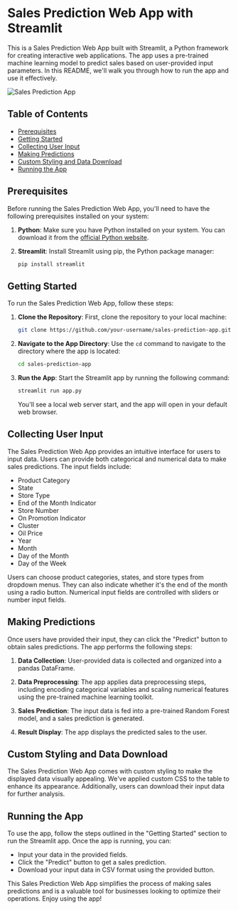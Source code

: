 # Sales Prediction Web App with Streamlit

This is a Sales Prediction Web App built with Streamlit, a Python framework for creating interactive web applications. The app uses a pre-trained machine learning model to predict sales based on user-provided input parameters. In this README, we'll walk you through how to run the app and use it effectively.

![Sales Prediction App](sales_prediction_app.png)

## Table of Contents

- [Prerequisites](#prerequisites)
- [Getting Started](#getting-started)
- [Collecting User Input](#collecting-user-input)
- [Making Predictions](#making-predictions)
- [Custom Styling and Data Download](#custom-styling-and-data-download)
- [Running the App](#running-the-app)

## Prerequisites

Before running the Sales Prediction Web App, you'll need to have the following prerequisites installed on your system:

1. **Python**: Make sure you have Python installed on your system. You can download it from the [official Python website](https://www.python.org/downloads/).

2. **Streamlit**: Install Streamlit using pip, the Python package manager:

   ```bash
   pip install streamlit
   ```

## Getting Started

To run the Sales Prediction Web App, follow these steps:

1. **Clone the Repository**: First, clone the repository to your local machine:

   ```bash
   git clone https://github.com/your-username/sales-prediction-app.git
   ```

2. **Navigate to the App Directory**: Use the `cd` command to navigate to the directory where the app is located:

   ```bash
   cd sales-prediction-app
   ```

3. **Run the App**: Start the Streamlit app by running the following command:

   ```bash
   streamlit run app.py
   ```

   You'll see a local web server start, and the app will open in your default web browser.

## Collecting User Input

The Sales Prediction Web App provides an intuitive interface for users to input data. Users can provide both categorical and numerical data to make sales predictions. The input fields include:

- Product Category
- State
- Store Type
- End of the Month Indicator
- Store Number
- On Promotion Indicator
- Cluster
- Oil Price
- Year
- Month
- Day of the Month
- Day of the Week

Users can choose product categories, states, and store types from dropdown menus. They can also indicate whether it's the end of the month using a radio button. Numerical input fields are controlled with sliders or number input fields.

## Making Predictions

Once users have provided their input, they can click the "Predict" button to obtain sales predictions. The app performs the following steps:

1. **Data Collection**: User-provided data is collected and organized into a pandas DataFrame.

2. **Data Preprocessing**: The app applies data preprocessing steps, including encoding categorical variables and scaling numerical features using the pre-trained machine learning toolkit.

3. **Sales Prediction**: The input data is fed into a pre-trained Random Forest model, and a sales prediction is generated.

4. **Result Display**: The app displays the predicted sales to the user.

## Custom Styling and Data Download

The Sales Prediction Web App comes with custom styling to make the displayed data visually appealing. We've applied custom CSS to the table to enhance its appearance. Additionally, users can download their input data for further analysis.

## Running the App

To use the app, follow the steps outlined in the "Getting Started" section to run the Streamlit app. Once the app is running, you can:

- Input your data in the provided fields.
- Click the "Predict" button to get a sales prediction.
- Download your input data in CSV format using the provided button.

This Sales Prediction Web App simplifies the process of making sales predictions and is a valuable tool for businesses looking to optimize their operations. Enjoy using the app!
